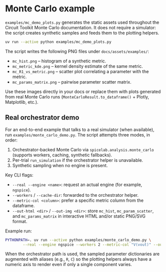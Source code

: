 # Monte Carlo example

`examples/mc_demo_plots.py` generates the static assets used throughout the
Circuit Toolkit Monte Carlo documentation. It does not require a simulator: the script creates
synthetic samples and feeds them to the plotting helpers.

```bash
uv run --active python examples/mc_demo_plots.py
```

The script writes the following PNG files under `docs/assets/examples/`:

- `mc_hist.png` – histogram of a synthetic metric.
- `mc_metric_kde.png` – kernel density estimate of the same metric.
- `mc_R1_vs_metric.png` – scatter plot correlating a parameter with the metric.
- `mc_params_matrix.png` – pairwise parameter scatter matrix.

Use these images directly in your docs or replace them with plots generated from
real Monte Carlo runs (`MonteCarloResult.to_dataframe()` + Plotly, Matplotlib,
etc.).

## Real orchestrator demo

For an end-to-end example that talks to a real simulator (when available), run
`examples/monte_carlo_demo.py`. The script attempts three modes, in order:

1. Orchestrator-backed Monte Carlo via `spicelab.analysis.monte_carlo` (supports
	 workers, caching, synthetic fallbacks).
2. Per-trial `run_simulation` if the orchestrator helper is unavailable.
3. Synthetic sampling when no engine is present.

Key CLI flags:

- `--real --engine <name>`: request an actual engine (for example, `ngspice`).
- `--workers` / `--cache-dir`: forwarded to the orchestrator helper.
- `--metric-col <column>`: prefer a specific metric column from the dataframe.
- `--out-html <dir>` / `--out-img <dir>`: store `mc_hist`, `mc_param_scatter`, and
	`mc_params_matrix` in interactive HTML and/or static PNG/SVG format.

Example run:

```bash
PYTHONPATH=. uv run --active python examples/monte_carlo_demo.py \
		--real --engine ngspice --workers 2 --metric-col "V(vout)" --out-html out
```

When the orchestrator path is used, the sampled parameter dictionaries are augmented
with aliases (e.g., `R`, `C`) so the plotting helpers always have a numeric axis to
render even if only a single component varies.
